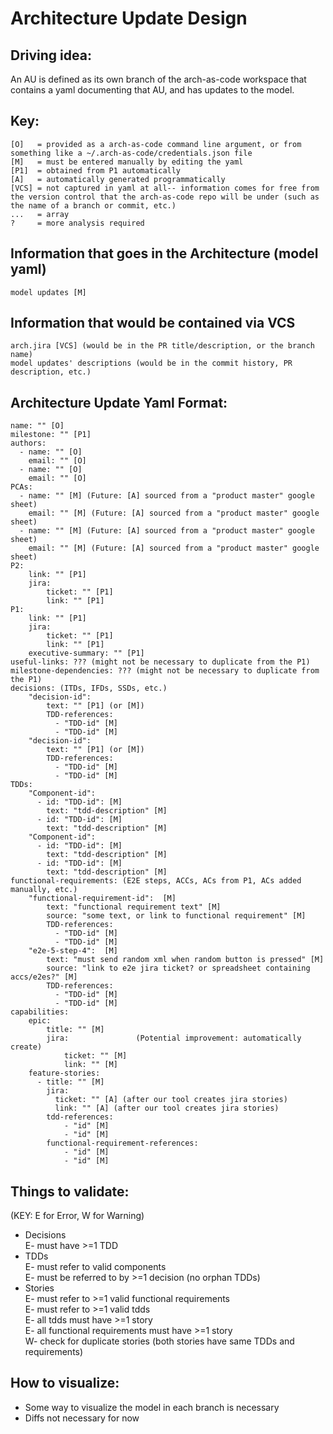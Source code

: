 # Architecture Update Design

## Driving idea:
An AU is defined as its own branch of the arch-as-code workspace that contains a yaml documenting that AU, and has updates to the model.

## Key:
```
[O]   = provided as a arch-as-code command line argument, or from something like a ~/.arch-as-code/credentials.json file
[M]   = must be entered manually by editing the yaml
[P1]  = obtained from P1 automatically
[A]   = automatically generated programmatically
[VCS] = not captured in yaml at all-- information comes for free from the version control that the arch-as-code repo will be under (such as the name of a branch or commit, etc.)
...   = array
?     = more analysis required
```

## Information that goes in the Architecture (model yaml)
```
model updates [M]
```

## Information that would be contained via VCS
```
arch.jira [VCS] (would be in the PR title/description, or the branch name)
model updates' descriptions (would be in the commit history, PR description, etc.)
```

## Architecture Update Yaml Format:
```
name: "" [O]
milestone: "" [P1]
authors:
  - name: "" [O]
    email: "" [O]
  - name: "" [O]
    email: "" [O]
PCAs:
  - name: "" [M] (Future: [A] sourced from a "product master" google sheet)
    email: "" [M] (Future: [A] sourced from a "product master" google sheet)
  - name: "" [M] (Future: [A] sourced from a "product master" google sheet)
    email: "" [M] (Future: [A] sourced from a "product master" google sheet)
P2:
    link: "" [P1]
    jira:
        ticket: "" [P1]
        link: "" [P1]
P1:
    link: "" [P1]
    jira:
        ticket: "" [P1]
        link: "" [P1]
    executive-summary: "" [P1]
useful-links: ??? (might not be necessary to duplicate from the P1)
milestone-dependencies: ??? (might not be necessary to duplicate from the P1)
decisions: (ITDs, IFDs, SSDs, etc.)
    "decision-id":
        text: "" [P1] (or [M])
        TDD-references:
          - "TDD-id" [M]
          - "TDD-id" [M]
    "decision-id":
        text: "" [P1] (or [M])
        TDD-references:
          - "TDD-id" [M]
          - "TDD-id" [M]
TDDs:
    "Component-id":
      - id: "TDD-id": [M]
        text: "tdd-description" [M]
      - id: "TDD-id": [M]
        text: "tdd-description" [M]
    "Component-id":
      - id: "TDD-id": [M]
        text: "tdd-description" [M]
      - id: "TDD-id": [M]
        text: "tdd-description" [M]
functional-requirements: (E2E steps, ACCs, ACs from P1, ACs added manually, etc.)
    "functional-requirement-id":  [M]
        text: "functional requirement text" [M]
        source: "some text, or link to functional requirement" [M]
        TDD-references:
          - "TDD-id" [M]
          - "TDD-id" [M]
    "e2e-5-step-4":  [M]
        text: "must send random xml when random button is pressed" [M]
        source: "link to e2e jira ticket? or spreadsheet containing accs/e2es?" [M]
        TDD-references:
          - "TDD-id" [M]
          - "TDD-id" [M]
capabilities:
    epic:
        title: "" [M]
        jira:               (Potential improvement: automatically create)
            ticket: "" [M]
            link: "" [M]
    feature-stories:
      - title: "" [M]
        jira:
          ticket: "" [A] (after our tool creates jira stories)
          link: "" [A] (after our tool creates jira stories)
        tdd-references:
            - "id" [M]
            - "id" [M]
        functional-requirement-references:
            - "id" [M]
            - "id" [M]
```

## Things to validate:
(KEY: E for Error, W for Warning)   
 - Decisions  
   E- must have >=1 TDD  
 - TDDs  
   E- must refer to valid components  
   E- must be referred to by >=1 decision (no orphan TDDs)  
 - Stories  
   E- must refer to >=1 valid functional requirements  
   E- must refer to >=1 valid tdds  
   E- all tdds must have >=1 story   
   E- all functional requirements must have >=1 story   
   W- check for duplicate stories (both stories have same TDDs and requirements)

## How to visualize:
 - Some way to visualize the model in each branch is necessary
 - Diffs not necessary for now
